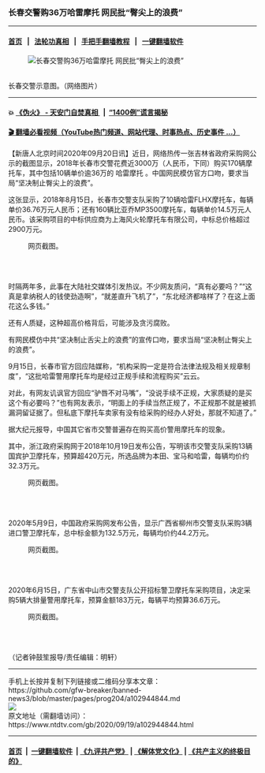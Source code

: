 ### 长春交警购36万哈雷摩托 网民批“臀尖上的浪费”
------------------------

#### [首页](https://github.com/gfw-breaker/banned-news3/blob/master/README.md) &nbsp;&nbsp;|&nbsp;&nbsp; [法轮功真相](https://github.com/begood0513/basic/blob/master/README.md)  &nbsp;&nbsp;|&nbsp;&nbsp; [手把手翻墙教程](https://github.com/gfw-breaker/guides/wiki)  &nbsp;&nbsp;|&nbsp;&nbsp; [一键翻墙软件](https://github.com/gfw-breaker/nogfw/blob/master/README.md)  



<div><div class="featured_image">
 <figure>
  <img alt="长春交警购36万哈雷摩托 网民批“臀尖上的浪费”" src="https://i.ntdtv.com/assets/uploads/2020/09/oid404360_0.jpg"/>
 </figure><br/>
 <span class="caption">
  长春交警示意图。（网络图片）
 </span>
</div>
</div><hr/>

#### 💥 [《伪火》 - 天安门自焚真相 ](http://158.247.195.190:10000/videos/blog/weihuo.html)&nbsp; |&nbsp; [“1400例”谎言揭秘  ](http://158.247.195.190:10000/videos/blog/jiexi1400.html)

#### [ 🎬  翻墙必看视频（YouTube热门频道、网站代理、时事热点、历史事件 ...）](https://github.com/gfw-breaker/links/blob/master/banned.md)

<div><div class="post_content" itemprop="articleBody">
 <p>
  【新唐人北京时间2020年09月20日讯】近日，网络热传一张吉林省政府采购网公示的截图显示，2018年长春市交警花费近3000万（人民币，下同）购买170辆摩托车，其中包括10辆单价逾36万的
  <ok href="https://www.ntdtv.com/gb/哈雷摩托.htm">
   哈雷摩托
  </ok>
  。中国网民模仿官方口吻，要求当局“坚决制止臀尖上的浪费”。
 </p>
 <p>
  这张显示，2018年8月15日，长春市交警支队采购了10辆哈雷FLHX摩托车，每辆单价36.76万元人民币；还有160辆比亚乔MP3500摩托车，每辆单价14.5万元人民币。该采购项目的中标供应商为上海风火轮摩托车有限公司，中标总价格超过2900万元。
 </p>
 <figure class="wp-caption aligncenter" id="attachment_102944847" style="width: 530px">
  <ok href="https://i.ntdtv.com/assets/uploads/2020/09/oid404360_1.jpeg">
   <img alt="" class="size-full wp-image-102944847" src="https://i.ntdtv.com/assets/uploads/2020/09/oid404360_1.jpeg"/>
  </ok>
  <br/><figcaption class="wp-caption-text">
   网页截图。
  </figcaption><br/>
 </figure><br/>
 <p>
  时隔两年多，此事在大陆社交媒体引发热议。不少网友质问，“真有必要吗？”“这真是拿纳税人的钱使劲造啊”，“就差直升飞机了”，“东北经济都啥样了？在这上面花这么多钱。”
 </p>
 <p>
  还有人质疑，这种超高价格背后，可能涉及贪污腐败。
 </p>
 <p>
  有网民模仿中共“坚决制止舌尖上的浪费”的宣传口吻，要求当局“坚决制止臀尖上的浪费”。
 </p>
 <p>
  9月15日，长春市官方回应陆媒称，“机构采购一定是符合法律法规及相关规章制度”，“这批哈雷警用摩托车均是经过正规手续和流程购买”云云。
 </p>
 <p>
  对此，有网友讥讽官方回应“驴唇不对马嘴”，“没说手续不正规，大家质疑的是买这个有必要吗？”也有网友表示，“明面上的手续当然正规了，不正规那不就是被抓漏洞留证据了。但私底下摩托车卖家有没有给采购的经办人好处，那就不知道了。”
 </p>
 <p>
  据大纪元报导，中国其它省市交警普遍存在购买高价警用摩托车的现象。
 </p>
 <p>
  其中，浙江政府采购网于2018年10月19日发布公告，写明该市交警支队采购13辆国宾护卫摩托车，预算超420万元，所选品牌为本田、宝马和哈雷，每辆均价约32.3万元。
 </p>
 <figure class="wp-caption aligncenter" id="attachment_102944848" style="width: 600px">
  <ok href="https://i.ntdtv.com/assets/uploads/2020/09/Screenshot-2020-09-16-at-17.01.4.jpg">
   <img alt="" class="size-medium wp-image-102944848" src="https://i.ntdtv.com/assets/uploads/2020/09/Screenshot-2020-09-16-at-17.01.4-600x545.jpg"/>
  </ok>
  <br/><figcaption class="wp-caption-text">
   网页截图。
  </figcaption><br/>
 </figure><br/>
 <p>
  2020年5月9日，中国政府采购网发布公告，显示广西省柳州市交警支队采购3辆进口警卫摩托车，总中标金额为132.5万元，每辆均价约44.2万元。
 </p>
 <figure class="wp-caption aligncenter" id="attachment_102944849" style="width: 600px">
  <ok href="https://i.ntdtv.com/assets/uploads/2020/09/Screenshot-2020-09-16-at-17.35.0.jpg">
   <img alt="" class="size-medium wp-image-102944849" src="https://i.ntdtv.com/assets/uploads/2020/09/Screenshot-2020-09-16-at-17.35.0-600x389.jpg"/>
  </ok>
  <br/><figcaption class="wp-caption-text">
   网页截图。
  </figcaption><br/>
 </figure><br/>
 <p>
  2020年6月15日，广东省中山市交警支队公开招标警卫摩托车采购项目，决定采购5辆大排量警用摩托车，预算金额183万元，每辆平均预算36.6万元。
 </p>
 <figure class="wp-caption aligncenter" id="attachment_102944850" style="width: 600px">
  <ok href="https://i.ntdtv.com/assets/uploads/2020/09/Screenshot-2020-09-16-at-17.55.2.jpg">
   <img alt="" class="size-medium wp-image-102944850" src="https://i.ntdtv.com/assets/uploads/2020/09/Screenshot-2020-09-16-at-17.55.2-600x551.jpg"/>
  </ok>
  <br/><figcaption class="wp-caption-text">
   网页截图。
  </figcaption><br/>
 </figure><br/>
 <p>
  （记者钟鼓笙报导/责任编辑：明轩）
 </p>
 <div class="single_ad">
 </div>
</div>
</div>
<hr/>
手机上长按并复制下列链接或二维码分享本文章：<br/>
https://github.com/gfw-breaker/banned-news3/blob/master/pages/prog204/a102944844.md <br/>
<a href='https://github.com/gfw-breaker/banned-news3/blob/master/pages/prog204/a102944844.md'><img src='https://github.com/gfw-breaker/banned-news3/blob/master/pages/prog204/a102944844.md.png'/></a> <br/>
原文地址（需翻墙访问）：https://www.ntdtv.com/gb/2020/09/19/a102944844.html


------------------------
#### [首页](https://github.com/gfw-breaker/banned-news3/blob/master/README.md) &nbsp;|&nbsp; [一键翻墙软件](https://github.com/gfw-breaker/nogfw/blob/master/README.md) &nbsp;| [《九评共产党》](https://github.com/gfw-breaker/9ping.md/blob/master/README.md#九评之一评共产党是什么) | [《解体党文化》](https://github.com/gfw-breaker/jtdwh.md/blob/master/README.md) | [《共产主义的终极目的》](https://github.com/gfw-breaker/gczydzjmd.md/blob/master/README.md)


<img src='http://gfw-breaker.win/banned-news3/pages/prog204/a102944844.md' width='0px' height='0px'/>